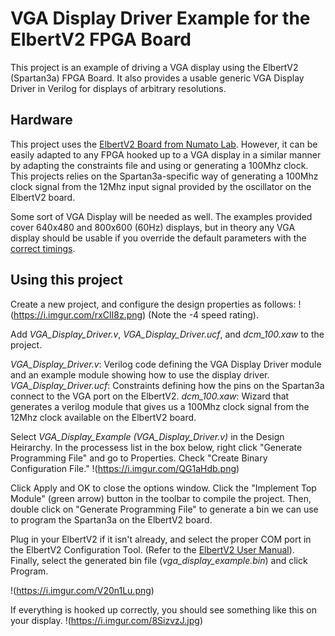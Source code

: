 # VGA Display Driver Example for the ElbertV2 FPGA Board
This project is an example of driving a VGA display using the ElbertV2 (Spartan3a) FPGA Board. It also provides a usable generic VGA Display Driver in Verilog for displays of arbitrary resolutions.

## Hardware
This project uses the [ElbertV2 Board from Numato Lab](https://numato.com/product/elbert-v2-spartan-3a-fpga-development-board). However, it can be easily adapted to any FPGA hooked up to a VGA display in a similar manner by adapting the constraints file and using or generating a 100Mhz clock. This projects relies on the Spartan3a-specific way of generating a 100Mhz clock signal from the 12Mhz input signal provided by the oscillator on the ElbertV2 board.

Some sort of VGA Display will be needed as well. The examples provided cover 640x480 and 800x600 (60Hz) displays, but in theory any VGA display should be usable if you override the default parameters with the [correct timings](https://www.epanorama.net/faq/vga2rgb/calc.html).

## Using this project
Create a new project, and configure the design properties as follows:
!(https://i.imgur.com/rxClI8z.png)
(Note the -4 speed rating).

Add _VGA_Display_Driver.v_, _VGA_Display_Driver.ucf_, and _dcm_100.xaw_ to the project.

_VGA_Display_Driver.v_: Verilog code defining the VGA Display Driver module and an example module showing how to use the display driver.
_VGA_Display_Driver.ucf_: Constraints defining how the pins on the Spartan3a connect to the VGA port on the ElbertV2.
_dcm_100.xaw_: Wizard that generates a verilog module that gives us a 100Mhz clock signal from the 12Mhz clock available on the ElbertV2 board.

Select _VGA_Display_Example (VGA_Display_Driver.v)_ in the Design Heirarchy. In the processess list in the box below, right click "Generate Programming File" and go to Properties. Check "Create Binary Configuration File."
!(https://i.imgur.com/QG1aHdb.png)

Click Apply and OK to close the options window. Click the "Implement Top Module" (green arrow) button in the toolbar to compile the project. Then, double click on "Generate Programming File" to generate a bin we can use to program the Spartan3a on the ElbertV2 board.

Plug in your ElbertV2 if it isn't already, and select the proper COM port in the ElbertV2 Configuration Tool. (Refer to the [ElbertV2 User Manual](https://numato.com/docs/elbert-v2-spartan-3a-fpga-development-board/)). Finally, select the generated bin file (_vga_display_example.bin_) and click Program. 

!(https://i.imgur.com/V20n1Lu.png)

If everything is hooked up correctly, you should see something like this on your display.
!(https://i.imgur.com/8SizvzJ.jpg)
